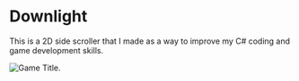 # Downlight
This is a 2D side scroller that I made as a way to improve my C# coding and game development skills. 

![Game Title.](/Pictures/Downlight_Name.PNG)